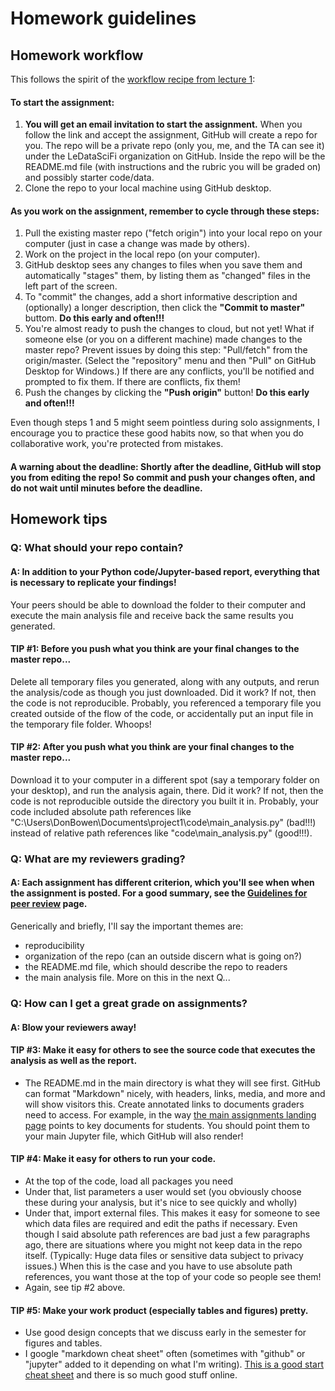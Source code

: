# Homework guidelines

## Homework workflow

This follows the spirit of the [workflow recipe from lecture 1](https://ledatascifi.github.io/lectures-spr2020/01/01_Motivation_and_Getting_Started.html#***-THE-WORKFLOW-RECIPE--***):

#### **To start the assignment:**

1. **You will get an email invitation to start the assignment.** When you follow the link and accept the assignment, GitHub will create a repo for you. The repo will be a private repo (only you, me, and the TA can see it) under the LeDataSciFi organization on GitHub. Inside the repo will be the README.md file (with instructions and the rubric you will be graded on) and possibly starter code/data.
2. Clone the repo to your local machine using GitHub desktop. 

#### **As you work on the assignment, remember to cycle through these steps:**

1. Pull the existing master repo ("fetch origin") into your local repo on your computer (just in case a change was made by others). 
2. Work on the project in the local repo (on your computer).
3. GitHub desktop sees any changes to files when you save them and automatically "stages" them, by listing them as "changed" files in the left part of the screen.
4. To "commit" the changes, add a short informative description and (optionally) a longer description, then click the **"Commit to master"** buttom. **Do this early and often!!!**
5. You're almost ready to push the changes to cloud, but not yet! What if someone else (or you on a different machine) made changes to the master repo? Prevent issues by doing this step: "Pull/fetch" from the origin/master. (Select the "repository" menu and then "Pull" on GitHub Desktop for Windows.) If there are any conflicts, you'll be notified and prompted to fix them. If there are conflicts, fix them!
6. Push the changes by clicking the **"Push origin"** button! **Do this early and often!!!**

Even though steps 1 and 5 might seem pointless during solo assignments, I encourage you to practice these good habits now, so that when you do collaborative work, you're protected from mistakes. 

#### **A warning about the deadline:** Shortly after the deadline, GitHub will stop you from editing the repo! So commit and push your changes often, and do not wait until minutes before the deadline.

## Homework tips

### **Q: What should your repo contain?**

#### **A: In addition to your Python code/Jupyter-based report, everything that is necessary to replicate your findings!** 
Your peers should be able to download the folder to their computer and execute the main analysis file and receive back the same results you generated.

#### **TIP #1:** Before you push what you think are your final changes to the master repo...
Delete all temporary files you generated, along with any outputs, and rerun the analysis/code as though you just downloaded. Did it work? If not, then the code is not reproducible. Probably, you referenced a temporary file you created outside of the flow of the code, or accidentally put an input file in the temporary file folder. Whoops!

#### **TIP #2:** After you push what you think are your final changes to the master repo...
Download it to your computer in a different spot (say a temporary folder on your desktop), and run the analysis again, there. Did it work? If not, then the code is not reproducible outside the directory you built it in. Probably, your code included absolute path references like "C:\Users\DonBowen\Documents\project1\code\main_analysis.py" (bad!!!) instead of relative path references like "code\main_analysis.py" (good!!!).

### **Q: What are my reviewers grading?**

#### **A:**  Each assignment has different criterion, which you'll see when when the assignment is posted. For a good summary, see the [Guidelines for peer review](guidelines-peerreview.html) page. 

Generically and briefly, I'll say the important themes are:
- reproducibility
- organization of the repo (can an outside discern what is going on?)
- the README.md file, which should describe the repo to readers 
- the main analysis file. More on this in the next Q...

### **Q: How can I get a great grade on assignments?**

#### **A:**  Blow your reviewers away!

#### **TIP #3:** Make it easy for others to see the source code that executes the analysis as well as the report. 
  - The README.md in the main directory is what they will see first. GitHub can format "Markdown" nicely, with headers, links, media, and more and will show visitors this. Create annotated links to documents graders need to access. For example, in the way [the main assignments landing page](assignments.html) points to key documents for students. You should point them to your main Jupyter file, which GitHub will also render!
  
#### **TIP #4:** Make it easy for others to run your code.
  - At the top of the code, load all packages you need
  - Under that, list parameters a user would set (you obviously choose these during your analysis, but it's nice to see quickly and wholly)
  - Under that, import external files. This makes it easy for someone to see which data files are required and edit the paths if necessary. Even though I said absolute path references are bad just a few paragraphs ago, there are situations where you might not keep data in the repo itself. (Typically: Huge data files or sensitive data subject to privacy issues.) When this is the case and you have to use absolute path references, you want those at the top of your code so people see them!
  - Again, see tip #2 above.
  
#### **TIP #5:** Make your work product (especially tables and figures) pretty. 
  - Use good design concepts that we discuss early in the semester for figures and tables.
  - I google "markdown cheat sheet" often (sometimes with "github" or "jupyter" added to it depending on what I'm writing). [This is a good start cheat sheet](https://guides.github.com/pdfs/markdown-cheatsheet-online.pdf) and there is so much good stuff online. 


